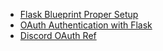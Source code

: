 - [Flask Blueprint Proper Setup](https://www.digitalocean.com/community/tutorials/how-to-structure-a-large-flask-application-with-flask-blueprints-and-flask-sqlalchemy)
- [OAuth Authentication with Flask](https://blog.miguelgrinberg.com/post/oauth-authentication-with-flask-in-2023)
- [Discord OAuth Ref](https://fusionauth.io/docs/lifecycle/authenticate-users/identity-providers/gaming/discord)